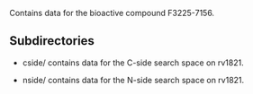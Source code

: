 Contains data for the bioactive compound F3225-7156.

## Subdirectories

- cside/ contains data for the C-side search space on rv1821.

- nside/ contains data for the N-side search space on rv1821.

